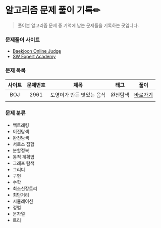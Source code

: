 # 알고리즘 문제 풀이 기록✏

> 풀어본 알고리즘 문제 중 기억에 남는 문제들을 기록하는 곳입니다.

### 문제풀이 사이트

- [Baekjoon Online Judge](https://www.acmicpc.net/)
- [SW Expert Academy](https://swexpertacademy.com/main/main.do)



### 문제 목록

| 사이트 | 문제번호 | 제목                       | 태그           | 풀이 |
| :--: | :--------------------------: | :-----------------: | :------:  | ---- |
| BOJ | 2961 | 도영이가 만든 맛있는 음식 | 완전탐색 | [바로가기](./BOJ_2961) |
|  |  |  |  |  |



### 문제 분류

- 백트래킹
- 이진탐색
- 완전탐색
- 서로소 집합
- 분할정복
- 동적 계획법
- 그래프 탐색
- 그리디
- 구현
- 수학
- 최소신장트리
- 최단거리
- 시뮬레이션
- 정렬
- 문자열
- 트리

